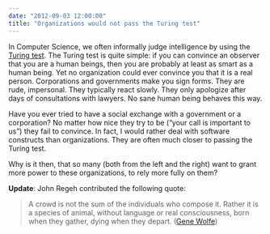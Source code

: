 ```yaml
---
date: "2012-09-03 12:00:00"
title: "Organizations would not pass the Turing test"
---
```




In Computer Science, we often informally judge intelligence by using the [Turing test](https://en.wikipedia.org/wiki/Turing_test). The Turing test is quite simple: if you can convince an observer that you are a human beings, then you are probably at least as smart as a human being.
Yet no organization could ever convince you that it is a real person. Corporations and governments make you sign forms. They are rude, impersonal. They typically react slowly. They only apologize after days of consultations with lawyers. No sane human being behaves this way.

Have you ever tried to have a social exchange with a government or a corporation? No matter how nice they try to be (&ldquo;your call is important to us&rdquo;) they fail to convince. In fact, I would rather deal with software constructs than organizations. They are often much closer to passing the Turing test.

Why is it then, that so many (both from the left and the right) want to grant more power to these organizations, to rely more fully on them?

__Update__: John Regeh contributed the following quote:

> A crowd is not the sum of the individuals who compose it. Rather it is a species of animal, without language or real consciousness, born when they gather, dying when they depart. ([Gene Wolfe](https://en.wikiquote.org/wiki/Gene_Wolfe))



